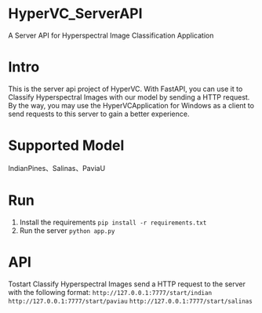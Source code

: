 # HyperVC_ServerAPI
A Server API for Hyperspectral Image Classification Application

# Intro
This is the server api project of HyperVC.
With FastAPI, you can use it to Classify Hyperspectral Images with our model by sending a HTTP request.
By the way, you may use the HyperVCApplication for Windows as a client to send requests to this server to gain a better experience.

# Supported Model
IndianPines、Salinas、PaviaU

# Run
1. Install the requirements
`pip install -r requirements.txt`
2. Run the server
`python app.py`

# API
Tostart Classify Hyperspectral Images send a HTTP request to the server with the following format:
`http://127.0.0.1:7777/start/indian`
`http://127.0.0.1:7777/start/paviau`
`http://127.0.0.1:7777/start/salinas`
